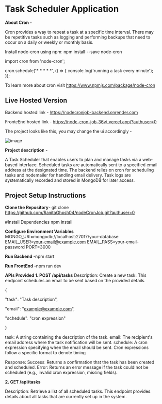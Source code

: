 # Task Scheduler Application

**About Cron** -

Cron provides a way to repeat a task at a specific time interval. There may be repetitive tasks such as logging and performing backups that need to occur on a daily or weekly or monthly basis.

Install node-cron using npm: npm install --save node-cron

import cron from 'node-cron';

cron.schedule('* * * * *', () => {
  console.log('running a task every minute');
});

To learn more about cron visit https://www.npmjs.com/package/node-cron

## Live Hosted Version

Backend hosted link - https://nodecronjob-backend.onrender.com

FronteEnd hosted link - https://node-cron-job-36vt.vercel.app/?authuser=0

The project looks like this, you may change the ui accordingly -

![image](https://github.com/user-attachments/assets/ee3ee5ab-9a5d-41c3-8591-dcc48970b7b5)


**Project description** -

A Task Scheduler that enables users to plan and manage tasks via a web-based interface. Scheduled tasks are automatically sent to a specified email address at the designated time. The backend relies on cron for scheduling tasks and nodemailer for handling email delivery. Task logs are systematically recorded and stored in MongoDB for later access.

## Project Setup Instructions

**Clone the Repository**-
git clone https://github.com/RanitaGhosh04/nodeCronJob.git?authuser=0

#Install Dependencies
npm install

**Configure Environment Variables**
MONGO_URI=mongodb://localhost:27017/your-database
EMAIL_USER=your-email@example.com
EMAIL_PASS=your-email-password
PORT=3000

**Run Backend**
-npm start

**Run FrontEnd**
-npm run dev

**APIs Provided**
**1. POST /api/tasks**
Description: Create a new task. This endpoint schedules an email to be sent based on the provided details.  

{  

  "task": "Task description",  
  
  "email": "example@example.com",  
  
  "schedule": "cron expression"  
  
}  

task: A string containing the description of the task.
email: The recipient's email address where the task notification will be sent.
schedule: A cron expression specifying when the email should be sent. Cron expressions follow a specific format to denote timing

Response:
Success: Returns a confirmation that the task has been created and scheduled.
Error: Returns an error message if the task could not be scheduled (e.g., invalid cron expression, missing fields).

**2. GET /api/tasks**

Description: Retrieve a list of all scheduled tasks. This endpoint provides details about all tasks that are currently set up in the system.
